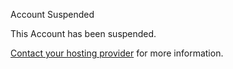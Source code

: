 Account Suspended

This Account has been suspended.

[Contact your hosting provider](mailto:webmaster@noonvpn.com "webmaster@noonvpn.com") for more information.
